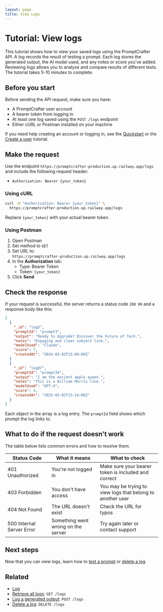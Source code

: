 ```yaml
---
layout: page
title: View Logs
---
```


# Tutorial: View logs

This tutorial shows how to view your saved logs using the PromptCrafter API. A log records the result of testing a prompt. Each log stores the generated output, the AI model used, and any notes or score you've added. Reviewing logs allows you to analyze and compare results of different tests. The tutorial takes 5-10 minutes to complete.

## Before you start

Before sending the API request, make sure you have:

- A PromptCrafter user account  
- A bearer token from logging in  
- At least one log saved using the `POST /logs` endpoint  
- Either cURL or Postman installed on your machine  

If you need help creating an account or logging in, see the [Quickstart](../quickstart.md) or the [Create a user](create-user.md) tutorial.

## Make the request

Use the endpoint `https://promptcrafter-production.up.railway.app/logs` and include the following request header:

- `Authorization: Bearer {your_token}`

### Using cURL

```bash
curl -H "Authorization: Bearer {your_token}" \
  https://promptcrafter-production.up.railway.app/logs
```

Replace `{your_token}` with your actual bearer token.

### Using Postman

1. Open Postman  
2. Set method to `GET`  
3. Set URL to:  
   `https://promptcrafter-production.up.railway.app/logs`  
4. In the **Authorization** tab:  
   - Type: Bearer Token  
   - Token: `{your_token}`  
5. Click **Send**

## Check the response

If your request is successful, the server returns a status code `200 OK` and a response body like this:

```json
[
  {
    "_id": "log3",
    "promptId": "prompt3",
    "output": "Ready to Upgrade? Discover the Future of Tech.",
    "notes": "Engaging and clear subject line.",
    "modelUsed": "Claude",
    "score": 7,
    "createdAt": "2024-03-03T13:00:00Z"
  }
  {
    "_id": "log87",
    "promptId": "prompt34",
    "output": "I am the ancient apple queen.",
    "notes": "This is a William Morris line.",
    "modelUsed": "GPT-4",
    "score": 4,
    "createdAt": "2025-03-03T13:14:00Z"
  }
]
```

Each object in the array is a log entry. The `promptId` field shows which prompt the log links to.

## What to do if the request doesn't work

The table below lists common errors and how to resolve them.

| Status Code                | What it means                     | What to check                                                 |
|---------------------------|-----------------------------------|---------------------------------------------------------------|
| 401 Unauthorized          | You're not logged in              | Make sure your bearer token is included and correct           |
| 403 Forbidden             | You don't have access             | You may be trying to view logs that belong to another user    |
| 404 Not Found             | The URL doesn't exist             | Check the URL for typos |
| 500 Internal Server Error | Something went wrong on the server | Try again later or contact support                            |

## Next steps

Now that you can view logs, learn how to [test a prompt](test-prompt.md) or [delete a log](../reference/endpoints/delete-log.md).

## Related

- [Log](../reference/resources/log.md)
- [Retrieve all logs](../reference/endpoints/get-logs-id.md): `GET /logs`  
- [Log a generated output](../reference/endpoints/post-logs.md): `POST /logs`  
- [Delete a log](../reference/endpoints/delete-logs-id.md): `DELETE /logs`  
